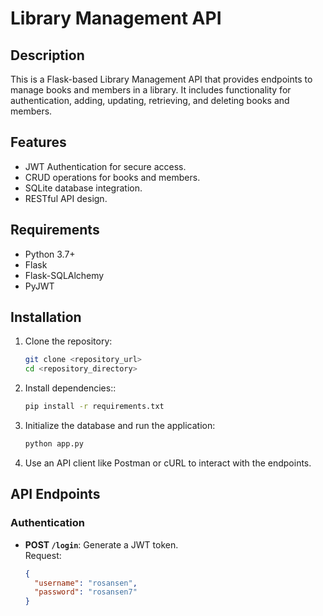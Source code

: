 # Library Management API

## Description
This is a Flask-based Library Management API that provides endpoints to manage books and members in a library. It includes functionality for authentication, adding, updating, retrieving, and deleting books and members.

## Features
- JWT Authentication for secure access.
- CRUD operations for books and members.
- SQLite database integration.
- RESTful API design.

## Requirements
- Python 3.7+
- Flask
- Flask-SQLAlchemy
- PyJWT

## Installation
1. Clone the repository:
   ```bash
   git clone <repository_url>
   cd <repository_directory>
2. Install dependencies::
   ```bash
   pip install -r requirements.txt
3. Initialize the database and run the application:
   ```bash
   python app.py
4. Use an API client like Postman or cURL to interact with the endpoints.
## API Endpoints

### Authentication
- **POST `/login`**: Generate a JWT token.  
  Request:
  ```json
  {
    "username": "rosansen",
    "password": "rosansen7"
  }



